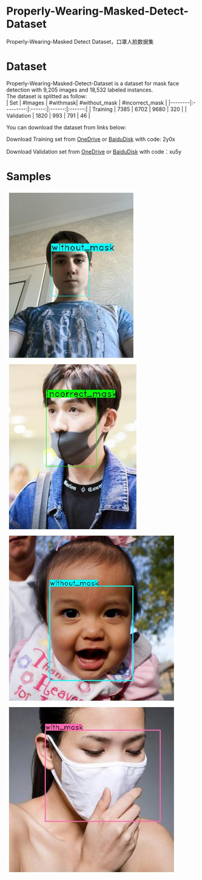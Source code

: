 # Properly-Wearing-Masked-Detect-Dataset
Properly-Wearing-Masked Detect Dataset，口罩人脸数据集

# Dataset
Properly-Wearing-Masked-Detect-Dataset is a dataset for mask face detection with 9,205 images and 18,532 labeled instances. 
<br>The dataset is splitted as follow:
<br>
| Set | #Images  | #withmask| #without_mask | #incorrect_mask  |
|--------|:---------:|:------:|:------:|:------:|
| Training | 7385  | 6702 | 9680 | 320 |
| Validation | 1820 | 993 | 791 | 46 |

You can download the dataset from links below:
<br>

Download Training set from [OneDrive](
https://esigelec-my.sharepoint.com/:f:/g/personal/cabani_esigelec_fr/Ev3GdnQSyzxPjyzU5ElHqagBlkRCaKnnCI85iX-d1L4OHA?e=G7uaYV)
or [BaiduDisk](
https://pan.baidu.com/s/1KzI0i-nuaxlHokNGI0igOw) with code: 2y0x

Download Validation set from [OneDrive](
https://esigelec-my.sharepoint.com/:f:/g/personal/cabani_esigelec_fr/Ev3GdnQSyzxPjyzU5ElHqagBlkRCaKnnCI85iX-d1L4OHA?e=G7uaYV)
or [BaiduDisk](
https://pan.baidu.com/s/1teWK5sHZVmOlO-ditMjrRw) with code：xu5y

# Samples

<img alt="sample_1" src="https://github.com/ethancvaa/Properly-Wearing-Masked-Detect-Dataset/blob/master/Samples/sample_1.jpg"></img>
<img alt="sample_2" src="https://github.com/ethancvaa/Properly-Wearing-Masked-Detect-Dataset/blob/master/Samples/sample_2.jpg"></img>
<img alt="sample_3" src="https://github.com/ethancvaa/Properly-Wearing-Masked-Detect-Dataset/blob/master/Samples/sample_3.jpg"></img>
<img alt="sample_4" src="https://github.com/ethancvaa/Properly-Wearing-Masked-Detect-Dataset/blob/master/Samples/sample_4.jpg"></img>
